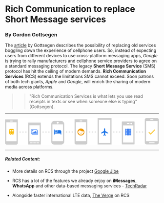 # Rich Communication to replace Short Message services
### By Gordon Gottsegen

The [article](https://www.cnet.com/news/google-fi-texts-will-be-more-like-imessage-thanks-to-rcs-upgrade/)
by Gottsegen describes the possibility of replacing old services boggling down the experience of cellphone users.
So, instead of expecting users from different devices to use cross-platform messaging apps,
_Google_ is trying to rally manufacturers and cellphone service providers to agree on
a standard messaging protocol. The legacy **Short Message Service** (SMS) protocol has hit
the ceiling of modern demands. **Rich Communication Services** (RCS) extends the limitations
SMS cannot exceed. Soon patrons of both tech giants, _Apple_ and _Google_, will enrich the
sharing of modern media across platforms.

>> "Rich Communication Services is what lets you use read receipts in texts or see when someone else is typing" (Gottsegen).

---
![google RCS illustration](./imgs/rcs-illustration.png)

---
##### Related Content:
* More details on RCS through the project [Google Jibe](https://jibe.google.com/)

* RCS has a lot of the features we already enjoy on **iMessages**, **WhatsApp** and other data-based messaging services - [TechRadar](https://www.techradar.com/news/google-fi-is-adding-rcs-chat-the-successor-to-sms)

* Alongside faster international LTE data, [The Verge](https://www.theverge.com/2019/1/14/18181734/rcs-chat-google-fi-international-lte-speeds) on RCS
